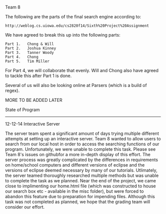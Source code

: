 Team 8

The following are the parts of the final search engine according to:
  
    http://weblog.cs.uiowa.edu/cs2820f14/Sixth%20Project%20Assignment
    
We have agreed to break this up into the following parts:

    Part 1.   Chong & Will
    Part 2.   Joshua Kinney
    Part 3.   Tanner Woody
    Part 4.   Chong
    Part 5.   Tim Miller
    
For Part 4, we will collaborate that evenly. Will and Chong also have agreed to tackle this after Part 1 is done.

Several of us will also be looking online at Parsers (which is a build of regex).

MORE TO BE ADDED LATER

State of Program
_____________________________________________
12-12-14
Interactive Server

  The server team spent a significant amount of days trying multiple different attempts at setting up an interactive server. Team 8 wanted to allow users to search from our local host in order to access the searching functions of our program. Unfortunately, we were unable to complete this task. Please see Team 8's issues on githubfor a more in-depth display of this effort. The server process was greatly complicated by the differences in requirements on home/school computers and different versions of eclipse and the versions of eclipse deemed necessary by many of our tutorials. Utlimately, the server teamed thoroughly researched multiple methods but was unable to complete the task as we planned. Near the end of the project, we came close to implimenting our home.html file (which was constructed to house our search box etc - available in the misc folder), but were forced to abandon this feature due to preparation for impending files. Although this task was not completed as planned, we hope that the grading team will consider our effort. 
  
  

